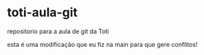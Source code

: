 # toti-aula-git
repositorio para a aula de git da Toti


esta é uma modificação que eu fiz na main para que gere conflitos! 
